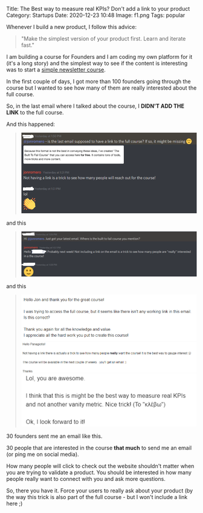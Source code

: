 Title: The Best way to measure real KPIs? Don't add a link to your product
Category: Startups 
Date: 2020-12-23 10:48
Image: f1.png
Tags: popular

Whenever I build a new product, I follow this advice:

> "Make the simplest version of your product first. Learn and iterate fast."

I am building a course for Founders and I am coding my own platform for it (it's a long story) and the simplest way to see if the content is interesting was to start a [simple newsletter course](https://jon.io/pages/built-to-fail).

In the first couple of days, I got more than 100 founders going through the course but I wanted to see how many of them are really interested about the full course.

So, in the last email where I talked about the course, I **DIDN'T ADD THE LINK** to the full course.

And this happened:

> ![](/images/f1.png)

and this

> ![](/images/f2.png)

and this

> ![](/images/f3.png)
> ![](/images/f7.png)
> ![](/images/f8.png)

30 founders sent me an email like this. 

30 people that are interested in the course **that much** to send me an email (or ping me on social media).

How many people will click to check out the website shouldn't matter when you are trying to validate a product. 
You should be interested in how many people really want to connect with you and ask more questions.

So, there you have it. Force your users to really ask about your product
(by the way this trick is also part of the full course - but I won't include a link here ;)


